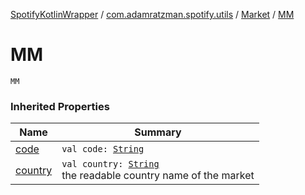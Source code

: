 [SpotifyKotlinWrapper](../../index.md) / [com.adamratzman.spotify.utils](../index.md) / [Market](index.md) / [MM](./-m-m.md)

# MM

`MM`

### Inherited Properties

| Name | Summary |
|---|---|
| [code](code.md) | `val code: `[`String`](https://kotlinlang.org/api/latest/jvm/stdlib/kotlin/-string/index.html) |
| [country](country.md) | `val country: `[`String`](https://kotlinlang.org/api/latest/jvm/stdlib/kotlin/-string/index.html)<br>the readable country name of the market |
